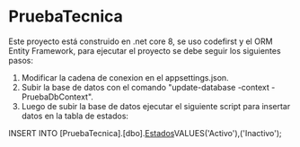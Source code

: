 # PruebaTecnica

Este proyecto está construido en .net core 8, se uso codefirst y el ORM Entity Framework, para ejecutar el proyecto se debe seguir los siguientes pasos:

1. Modificar la cadena de conexion en el appsettings.json.
2. Subir la base de datos con el comando "update-database -context -PruebaDbContext".
3. Luego de subir la base de datos ejecutar el siguiente script para insertar datos en la tabla de estados:

   
INSERT INTO [PruebaTecnica].[dbo].[Estados]([Nombre])VALUES('Activo'),('Inactivo');
